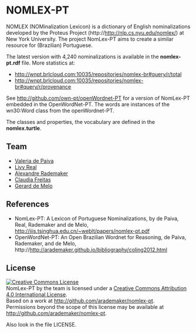 
# NOMLEX-PT

NOMLEX (NOMinalization Lexicon) is a dictionary of English
nominalizations developed by the Proteus Project (http://http://nlp.cs.nyu.edu/nomlex/) at New York
University. The  project NomLex-PT aims to create a similar resource
for (Brazilian) Portuguese.

The latest version with 4,240 nominalizations is available in the
**nomlex-pt.rdf** file. More statistics at:

- http://wnpt.brlcloud.com:10035/repositories/nomlex-br#query/r/total
- http://wnpt.brlcloud.com:10035/repositories/nomlex-br#query/r/provenance

See  http://github.com/own-pt/openWordnet-PT for a
version of NomLex-PT  embedded in the OpenWordNet-PT. The words are instances of the wn30:Word class from the openWordnet-PT.

The classes and properties, the vocabulary are defined in the
**nomlex.turtle**.

## Team

- [Valeria de Paiva](http://www.valeriadepaiva.org)
- [Livy Real](http://livyreal.com)
- [Alexandre Rademaker](http://arademaker.github.io)
- [Claudia Freitas](http://www.letras.puc-rio.br/pag_profs/professores_mariaclaudiafreitas.php)
- [Gerard de Melo](http://demelo.org)

## References

- NomLex-PT: A Lexicon of Portuguese Nominalizations, by de Paiva, Real, Rademaker and de Melo, http://iiis.tsinghua.edu.cn/~weblt/papers/nomlex-pt.pdf
- OpenWordNet-PT: An Open Brazilian Wordnet for Reasoning, de Paiva,  Rademaker,  and de Melo, http://http://arademaker.github.io/bibliography/coling2012.html


## License

<p><a rel="license" href="http://creativecommons.org/licenses/by/4.0/"><img alt="Creative Commons License" style="border-width:0" src="http://i.creativecommons.org/l/by/4.0/88x31.png" /></a><br /><span xmlns:dct="http://purl.org/dc/terms/" href="http://purl.org/dc/dcmitype/Dataset" property="dct:title" rel="dct:type">NomLex-PT</span> by the team is licensed under a <a rel="license" href="http://creativecommons.org/licenses/by/4.0/">Creative Commons Attribution 4.0 International License</a>.<br />Based on a work at <a xmlns:dct="http://purl.org/dc/terms/" href="http://github.com/arademaker/nomlex-pt" rel="dct:source">http://github.com/arademaker/nomlex-pt</a>.<br />Permissions beyond the scope of this license may be available at <a xmlns:cc="http://creativecommons.org/ns#" href="http://github.com/arademaker/nomlex-pt" rel="cc:morePermissions">http://github.com/arademaker/nomlex-pt</a>.</p>

Also look in the file LICENSE.

